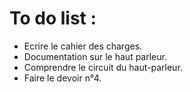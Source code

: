 To do list :
=======

- Ecrire le cahier des charges.
- Documentation sur le haut parleur.
- Comprendre le circuit du haut-parleur.
- Faire le devoir n°4.
